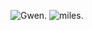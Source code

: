 ![Gwen.](https://media.tenor.com/Zyo9QTij5JQAAAAM/gwen-stacy.gif "Gwen.")
![miles.](https://i.pinimg.com/originals/62/a9/ab/62a9ab0b586558a1849e0d5d05cce2e1.gif "miles")
